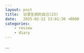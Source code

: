```yaml
---
layout: post
title:  记录生病的自己(23)
date:   2025-02-22 13:01:30 +0800
categories: 
    - review
    - diary
---
```


...
